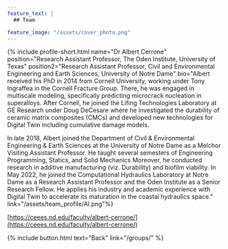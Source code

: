 ```yaml
---
feature_text: |
  ## Team

feature_image: "/assets/cover_photo.png"
---
```

{% include profile-short.html name="Dr Albert Cerrone" position="Research Assistant Professor, The Oden Institute, University of Texas" position2="Research Assistant Professor, Civil and Environmental Engineering and Earth Sciences, University of Notre Dame"  bio="Albert received his PhD in 2014 from Cornell University, working under Tony Ingraffea in the Cornell Fracture Group.  There, he was engaged in multiscale modeling, specifically predicting microcrack nucleation in superalloys.  After Cornell, he joined the Lifing Technologies Laboratory at GE Research under Doug DeCesare where he investigated the durability of ceramic matrix composites (CMCs) and developed new technologies for Digital Twin including cumulative damage models.

In late 2018, Albert joined the Department of Civil & Environmental Engineering & Earth Sciences at the University of Notre Dame as a Melchor Visiting Assistant Professor.  He taught several semesters of Engineering Programming, Statics, and Solid Mechanics  Moreover, he conducted research in additive manufacturing (viz. Durability) and biofilm viability.  In May 2022, he joined the Computational Hydraulics Laboratory at Notre Dame as a Research Assistant Professor and the Oden Institute as a Senior Research Fellow.  He applies his industry and academic experience with Digital Twin to accelerate its maturation in the coastal hydraulics space." link="/assets/team_profile/Al.png"%}



[https://ceees.nd.edu/faculty/albert-cerrone/](https://ceees.nd.edu/faculty/albert-cerrone/)



{% include button.html text="Back" link="/groups/" %}
